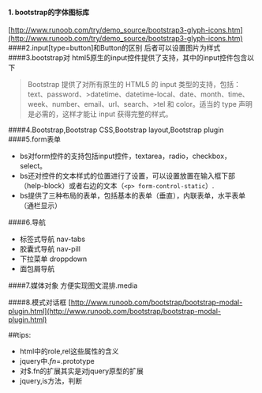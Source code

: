 #### 1. bootstrap的字体图标库
[http://www.runoob.com/try/demo_source/bootstrap3-glyph-icons.htm](http://www.runoob.com/try/demo_source/bootstrap3-glyph-icons.htm)
####2.input[type=button]和Button的区别
后者可以设置图片为样式
####3.bootstrap对 html5原生的input控件提供了支持，其中的input控件包含以下
>Bootstrap 提供了对所有原生的 HTML5 的 input 类型的支持，包括：text、password、>datetime、datetime-local、date、month、time、week、number、email、url、search、>tel 和 color。适当的 type 声明是必需的，这样才能让 input 获得完整的样式。

####4.Bootstrap,Bootstrap CSS,Bootstrap layout,Bootstrap plugin
####5.form表单
* bs对form控件的支持包括input控件，textarea，radio，checkbox，select。
* bs还对控件的文本样式的位置进行了设置，可以设置放置在输入框下部（help-block）或者右边的文本（`<p> form-control-static`）.
* bs提供了三种布局的表单，包括基本的表单（垂直），内联表单，水平表单（通栏显示）

####6.导航
* 标签式导航 nav-tabs
* 胶囊式导航 nav-pill
* 下拉菜单 droppdown
* 面包屑导航

####7.媒体对象
方便实现图文混排.media

####8.模式对话框
[http://www.runoob.com/bootstrap/bootstrap-modal-plugin.html](http://www.runoob.com/bootstrap/bootstrap-modal-plugin.html)

##tips:
* html中的role,rel这些属性的含义
* jquery中$.fn=$.prototype
* 对$.fn的扩展其实是对jquery原型的扩展
* jquery,is方法，判断



